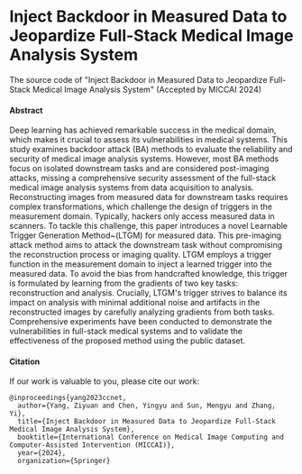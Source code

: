 # Inject Backdoor in Measured Data to Jeopardize Full-Stack Medical Image Analysis System
The source code of "Inject Backdoor in Measured Data to Jeopardize Full-Stack Medical Image Analysis System" (Accepted by MICCAI 2024)

#### Abstract
Deep learning has achieved remarkable success in the medical domain, which makes it crucial to assess its vulnerabilities in medical systems. This study examines backdoor attack (BA) methods to evaluate the reliability and security of medical image analysis systems. However, most BA methods focus on isolated downstream tasks and are considered post-imaging attacks, missing a comprehensive security assessment of the full-stack medical image analysis systems from data acquisition to analysis. Reconstructing images from measured data for downstream tasks requires complex transformations, which challenge the design of triggers in the measurement domain. Typically, hackers only access measured data in scanners. To tackle this challenge, this paper introduces a novel Learnable Trigger Generation Method~(LTGM) for measured data. This pre-imaging attack method aims to attack the downstream task without compromising the reconstruction process or imaging quality. LTGM employs a trigger function in the measurement domain to inject a learned trigger into the measured data. To avoid the bias from handcrafted knowledge, this trigger is formulated by learning from the gradients of two key tasks: reconstruction and analysis. Crucially, LTGM's trigger strives to balance its impact on analysis with minimal additional noise and artifacts in the reconstructed images by carefully analyzing gradients from both tasks. Comprehensive experiments have been conducted to demonstrate the vulnerabilities in full-stack medical systems and to validate the effectiveness of the proposed method using the public dataset.

#### Citation
If our work is valuable to you, please cite our work:
```
@inproceedings{yang2023ccnet,
  author={Yang, Ziyuan and Chen, Yingyu and Sun, Mengyu and Zhang, Yi},
  title={Inject Backdoor in Measured Data to Jeopardize Full-Stack Medical Image Analysis System},
  booktitle={International Conference on Medical Image Computing and Computer-Assisted Intervention (MICCAI)},
  year={2024},
  organization={Springer}
```
